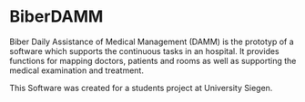 # BiberDAMM
Biber Daily Assistance of Medical Management (DAMM) is the prototyp of a software which supports the continuous tasks in an hospital. It provides functions for mapping doctors, patients and rooms as well as supporting the medical examination and treatment.

This Software was created for a students project at University Siegen.
